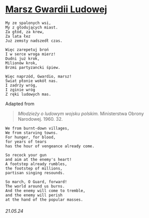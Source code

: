 # [Marsz Gwardii Ludowej](https://open.spotify.com/track/2hsVl7Y2cnFTynceZtAxxY)
```
My ze spalonych wsi,
My z głodujących miast.
Za głód, za krew, 
Za lata łez
Już zemsty nadszedł czas.

Więc zarepetuj broń
I w serce wroga mierz!
Dudni już krok,
Milionów krok,
Brzmi partyzancki śpiew.

Więc naprzód, Gwardio, marsz!
Świat płonie wokół nas.
I zadrży wróg,
I zginie wróg
Z ręki ludowych mas.
```
Adapted from
> *Młodzieży o ludowym wojsku polskim.* Ministerstwa Obrony Narodowej. 1960. 32.
```
We from burnt-down villages,
We from starving towns.
For hunger, for blood,
for years of tears
has the hour of vengeance already come.

So recock your gun
and aim at the enemy's heart!
A footstep already rumbles,
the footstep of millions,
partisan singing resounds.

So march, O Guard, forward!
The world around us burns.
And the enemy will come to tremble,
and the enemy will perish
at the hand of the popular masses.
```
###### 21.05.24
